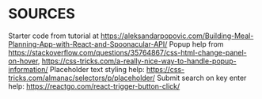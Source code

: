 # SOURCES
Starter code from tutorial at https://aleksandarpopovic.com/Building-Meal-Planning-App-with-React-and-Spoonacular-API/
Popup help from https://stackoverflow.com/questions/35764867/css-html-change-panel-on-hover, https://css-tricks.com/a-really-nice-way-to-handle-popup-information/
Placeholder text styling help: https://css-tricks.com/almanac/selectors/p/placeholder/ 
Submit search on key enter help: https://reactgo.com/react-trigger-button-click/
